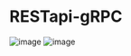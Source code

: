 # RESTapi-gRPC
![image](https://user-images.githubusercontent.com/63330165/155829054-dc351273-6e79-453e-98b5-8eee2dcf0a4b.png)
![image](https://user-images.githubusercontent.com/63330165/155829067-09143457-c6bd-4768-938c-542aff10689a.png)
